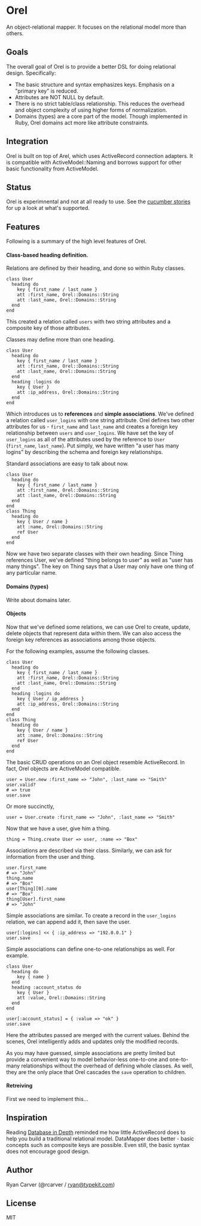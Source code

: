 # Orel

An object-relational mapper. It focuses on the relational model more
than others.

## Goals

The overall goal of Orel is to provide a better DSL for doing relational
design. Specifically:

* The basic structure and syntax emphasizes keys. Emphasis on a "primary
  key" is reduced.
* Attributes are NOT NULL by default.
* There is no strict table/class relationship. This reduces the overhead
  and object complexity of using higher forms of normalization.
* Domains (types) are a core part of the model. Though implemented in
  Ruby, Orel domains act more like attribute constraints.

## Integration

Orel is built on top of Arel, which uses ActiveRecord connection
adapters. It is compatible with ActiveModel::Naming and borrows support
for other basic functionality from ActiveModel.

## Status

Orel is experimnental and not at all ready to use. See the [cucumber
stories](./features) for up a look at what's supported.

## Features

Following is a summary of the high level features of Orel.

#### Class-based heading definition.

Relations are defined by their heading, and done so within Ruby classes.

    class User
      heading do
        key { first_name / last_name }
        att :first_name, Orel::Domains::String
        att :last_name, Orel::Domains::String
      end
    end

This created a relation called `users` with two string attributes and a
composite key of those attributes.

Classes may define more than one heading.

    class User
      heading do
        key { first_name / last_name }
        att :first_name, Orel::Domains::String
        att :last_name, Orel::Domains::String
      end
      heading :logins do
        key { User }
        att :ip_address, Orel::Domains::String
      end
    end

Which introduces us to **references** and **simple associations**. We've
defined a relation called `user_logins` with one string attribute. Orel
defines two other attributes for us - `first_name` and `last_name` and
creates a foreign key relationship between `users` and `user_logins`. We
have set the key of `user_logins` as all of the attributes used by the
reference to `User` (`first_name`, `last_name`). Put simply, we have
written "a user has many logins" by describing the schema and foreign
key relationships.

Standard associations are easy to talk about now.

    class User
      heading do
        key { first_name / last_name }
        att :first_name, Orel::Domains::String
        att :last_name, Orel::Domains::String
      end
    end
    class Thing
      heading do
        key { User / name }
        att :name, Orel::Domains::String
        ref User
      end
    end

Now we have two separate classes with their own heading. Since Thing
references User, we've defined "thing belongs to user" as well as "user
has many things". The key on Thing says that a User may only have one
thing of any particular name.

#### Domains (types)

Write about domains later.

#### Objects

Now that we've defined some relations, we can use Orel to create,
update, delete objects that represent data within them. We can also
access the foreign key references as associations among those objects.

For the following examples, assume the following classes.

    class User
      heading do
        key { first_name / last_name }
        att :first_name, Orel::Domains::String
        att :last_name, Orel::Domains::String
      end
      heading :logins do
        key { User / ip_address }
        att :ip_address, Orel::Domains::String
      end
    end
    class Thing
      heading do
        key { User / name }
        att :name, Orel::Domains::String
        ref User
      end
    end

The basic CRUD operations on an Orel object resemble ActiveRecord. In
fact, Orel objects are ActiveModel compatible.

    user = User.new :first_name => "John", :last_name => "Smith"
    user.valid?
    # => true
    user.save

Or more succinctly,

    user = User.create :first_name => "John", :last_name => "Smith"

Now that we have a user, give him a thing.

    thing = Thing.create User => user, :name => "Box"

Associations are described via their class. Similarly, we can ask for
information from the user and thing.

    user.first_name
    # => "John"
    thing.name
    # => "Box"
    user[Thing][0].name
    # => "Box"
    thing[User].first_name
    # => "John"

Simple associations are similar. To create a record in the `user_logins`
relation, we can append add it, then save the user.

    user[:logins] << { :ip_address => "192.0.0.1" }
    user.save

Simple associations can define one-to-one relationships as well. For
example.

    class User
      heading do
        key { name }
      end
      heading :account_status do
        key { User }
        att :value, Orel::Domains::String
      end
    end

    user[:account_status] = { :value => "ok" }
    user.save

Here the attributes passed are merged with the current values. Behind
the scenes, Orel intelligently adds and updates only the modified
records.

As you may have guessed, simple associations are pretty limited but
provide a convenient way to model behavior-less one-to-one and
one-to-many relationships without the overhead of defining whole
classes. As well, they are the only place that Orel cascades the `save`
operation to children.

#### Retreiving

First we need to implement this...

## Inspiration

Reading [Database in Depth][did] reminded me how little ActiveRecord
does to help you build a traditional relational model. DataMapper does
better - basic concepts such as composite keys are possible. Even still,
the basic syntax does not encourage good design.

## Author

Ryan Carver (@rcarver / ryan@typekit.com)

## License

MIT

[did]: http://www.amazon.com/Database-Depth-Relational-Theory-Practitioners/dp/0596100124

